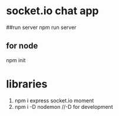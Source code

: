 # socket.io chat app

##run server
npm run server

## for node
npm init

# libraries

1. npm i express socket.io moment
2. npm i -D nodemon //-D for development 
